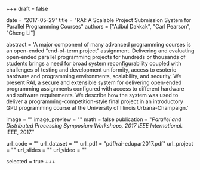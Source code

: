 +++
draft = false

date = "2017-05-29"
title = "RAI: A Scalable Project Submission System for Parallel Programming Courses"
authors = ["Adbul Dakkak", "Carl Pearson", "Cheng Li"]

abstract = 'A major component of many advanced programming courses is an open-ended “end-of-term project” assignment.
Delivering and evaluating open-ended parallel programming projects for hundreds or thousands of students brings a
need for broad system reconfigurability coupled with challenges of testing and development uniformity, access to
esoteric hardware and programming environments, scalability, and security. We present RAI, a secure and extensible
system for delivering open-ended programming assignments configured with access to different hardware and software
requirements. We describe how the system was used to deliver a programming-competition-style final project in an introductory
GPU programming course at the University of Illinois Urbana-Champaign.'

image = ""
image_preview = ""
math = false
publication = "*Parallel and Distributed Processing Symposium Workshops, 2017 IEEE International.* IEEE, 2017."

url_code = ""
url_dataset = ""
url_pdf = "pdf/rai-edupar2017.pdf"
url_project = ""
url_slides = ""
url_video = ""

selected = true
+++